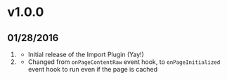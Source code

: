 # v1.0.0
## 01/28/2016

1. [](#new)
    * Initial release of the Import Plugin (Yay!)
1. [](#improved)
    * Changed from `onPageContentRaw` event hook, to `onPageInitialized` event hook to run even if the page is cached